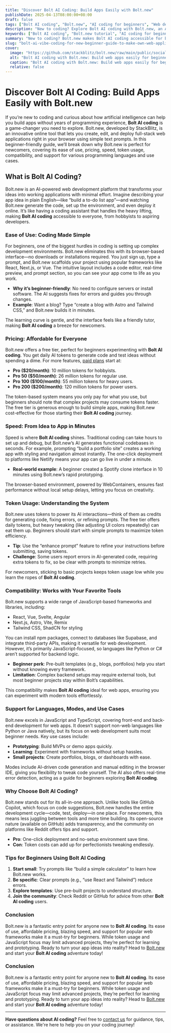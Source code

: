 ```yaml
---
title: "Discover Bolt AI Coding: Build Apps Easily with Bolt.new"
publishDate: 2025-04-13T08:00:00+08:00
draft: false
tags: ["Bolt AI coding", "Bolt.new", "AI coding for beginners", "Web development", "AI-powered coding", "JavaScript frameworks", "No-setup coding", "Prototyping apps", "Learn coding", "Deploy apps"]
description: "New to coding? Explore Bolt AI coding with Bolt.new, an AI-powered tool that makes building web apps simple, fast, and fun. Learn about its ease of use, pricing, speed, and more in this beginner-friendly guide!"
keywords: ["Bolt AI coding", "Bolt.new tutorial", "AI coding for beginners", "Easy AI web development", "Learn coding with AI", "AI-powered web apps", "No-setup coding tool", "JavaScript AI coding", "Prototyping with AI", "Deploy apps fast"]
summary: "New to coding? Bolt.new makes Bolt AI coding accessible for beginners with its no-setup, AI-driven platform. Discover how to build web apps effortlessly, with insights on pricing, speed, and compatibility."
slug: "bolt-ai-vibe-coding-for-new-beginner-guide-to-make-own-web-application"
cover:
  image: "https://github.com/stackblitz/bolt.new/raw/main/public/social_preview_index.jpg"
  alt: "Bolt AI coding with Bolt.new: Build web apps easily for beginners"
  caption: "Bolt AI coding with Bolt.new: Build web apps easily for beginners"
  relative: false
---
```


# Discover Bolt AI Coding: Build Apps Easily with Bolt.new

If you’re new to coding and curious about how artificial intelligence can help you build apps without years of programming experience, **Bolt AI coding** is a game-changer you need to explore. Bolt.new, developed by StackBlitz, is an innovative online tool that lets you create, edit, and deploy full-stack web applications right in your browser using simple text prompts. In this beginner-friendly guide, we’ll break down why Bolt.new is perfect for newcomers, covering its ease of use, pricing, speed, token usage, compatibility, and support for various programming languages and use cases.

## What is Bolt AI Coding?

Bolt.new is an AI-powered web development platform that transforms your ideas into working applications with minimal effort. Imagine describing your app idea in plain English—like “build a to-do list app”—and watching Bolt.new generate the code, set up the environment, and even deploy it online. It’s like having a coding assistant that handles the heavy lifting, making **Bolt AI coding** accessible to everyone, from hobbyists to aspiring developers.

### Ease of Use: Coding Made Simple

For beginners, one of the biggest hurdles in coding is setting up complex development environments. Bolt.new eliminates this with its browser-based interface—no downloads or installations required. You just sign up, type a prompt, and Bolt.new scaffolds your project using popular frameworks like React, Next.js, or Vue. The intuitive layout includes a code editor, real-time preview, and prompt section, so you can see your app come to life as you work.

- **Why it’s beginner-friendly**: No need to configure servers or install software. The AI suggests fixes for errors and guides you through changes.
- **Example**: Want a blog? Type “create a blog with Astro and Tailwind CSS,” and Bolt.new builds it in minutes.

The learning curve is gentle, and the interface feels like a friendly tutor, making **Bolt AI coding** a breeze for newcomers.

### Pricing: Affordable for Everyone

Bolt.new offers a free tier, perfect for beginners experimenting with **Bolt AI coding**. You get daily AI tokens to generate code and test ideas without spending a dime. For more features, [paid plans](https://bolt.new/?showPricing) start at:

- **Pro ($20/month)**: 10 million tokens for hobbyists.
- **Pro 50 ($50/month)**: 26 million tokens for regular use.
- **Pro 100 ($100/month)**: 55 million tokens for heavy users.
- **Pro 200 ($200/month)**: 120 million tokens for power users.

The token-based system means you only pay for what you use, but beginners should note that complex projects may consume tokens faster. The free tier is generous enough to build simple apps, making Bolt.new cost-effective for those starting their **Bolt AI coding** journey.

### Speed: From Idea to App in Minutes

Speed is where **Bolt AI coding** shines. Traditional coding can take hours to set up and debug, but Bolt.new’s AI generates functional codebases in seconds. For example, prompting “build a portfolio site” creates a working app with styling and navigation almost instantly. The one-click deployment to platforms like Netlify means your app can go live in under a minute.

- **Real-world example**: A beginner created a Spotify clone interface in 10 minutes using Bolt.new’s rapid prototyping.

The browser-based environment, powered by WebContainers, ensures fast performance without local setup delays, letting you focus on creativity.

### Token Usage: Understanding the System

Bolt.new uses tokens to power its AI interactions—think of them as credits for generating code, fixing errors, or refining prompts. The free tier offers daily tokens, but heavy tweaking (like adjusting UI colors repeatedly) can eat them up. Beginners should start with simple prompts to maximize token efficiency.

- **Tip**: Use the “enhance prompt” feature to refine your instructions before submitting, saving tokens.
- **Challenge**: Some users report errors in AI-generated code, requiring extra tokens to fix, so be clear with prompts to minimize retries.

For newcomers, sticking to basic projects keeps token usage low while you learn the ropes of **Bolt AI coding**.

### Compatibility: Works with Your Favorite Tools

Bolt.new supports a wide range of JavaScript-based frameworks and libraries, including:

- React, Vue, Svelte, Angular
- Next.js, Astro, Vite, Remix
- Tailwind CSS, ShadCN for styling

You can install npm packages, connect to databases like Supabase, and integrate third-party APIs, making it versatile for web development. However, it’s primarily JavaScript-focused, so languages like Python or C# aren’t supported for backend logic.

- **Beginner perk**: Pre-built templates (e.g., blogs, portfolios) help you start without knowing every framework.
- **Limitation**: Complex backend setups may require external tools, but most beginner projects stay within Bolt’s capabilities.

This compatibility makes **Bolt AI coding** ideal for web apps, ensuring you can experiment with modern tools effortlessly.

### Support for Languages, Modes, and Use Cases

Bolt.new excels in JavaScript and TypeScript, covering front-end and back-end development for web apps. It doesn’t support non-web languages like Python or Java natively, but its focus on web development suits most beginner needs. Key use cases include:

- **Prototyping**: Build MVPs or demo apps quickly.
- **Learning**: Experiment with frameworks without setup hassles.
- **Small projects**: Create portfolios, blogs, or dashboards with ease.

Modes include AI-driven code generation and manual editing in the browser IDE, giving you flexibility to tweak code yourself. The AI also offers real-time error detection, acting as a guide for beginners exploring **Bolt AI coding**.

### Why Choose Bolt AI Coding?

Bolt.new stands out for its all-in-one approach. Unlike tools like GitHub Copilot, which focus on code suggestions, Bolt.new handles the entire development cycle—code, test, deploy—in one place. For newcomers, this means less juggling between tools and more time building. Its open-source nature (available on GitHub) adds transparency, and the community on platforms like Reddit offers tips and support.

- **Pro**: One-click deployment and no-setup environment save time.
- **Con**: Token costs can add up for perfectionists tweaking endlessly.

### Tips for Beginners Using Bolt AI Coding

1. **Start small**: Try prompts like “build a simple calculator” to learn how Bolt.new works.
2. **Be specific**: Clear prompts (e.g., “use React and Tailwind”) reduce errors.
3. **Explore templates**: Use pre-built projects to understand structure.
4. **Join the community**: Check Reddit or GitHub for advice from other **Bolt AI coding** users.

### Conclusion

Bolt.new is a fantastic entry point for anyone new to **Bolt AI coding**. Its ease of use, affordable pricing, blazing speed, and support for popular web frameworks make it a must-try for beginners. While token usage and JavaScript focus may limit advanced projects, they’re perfect for learning and prototyping. Ready to turn your app ideas into reality? Head to [Bolt.new](https://bolt.new) and start your **Bolt AI coding** adventure today!

### Conclusion

Bolt.new is a fantastic entry point for anyone new to **Bolt AI coding**. Its ease of use, affordable pricing, blazing speed, and support for popular web frameworks make it a must-try for beginners. While token usage and JavaScript focus may limit advanced projects, they’re perfect for learning and prototyping. Ready to turn your app ideas into reality? Head to [Bolt.new](https://bolt.new) and start your **Bolt AI coding** adventure today!

---

**Have questions about AI coding?** Feel free to [contact us](/contact) for guidance, tips, or assistance. We're here to help you on your coding journey!
